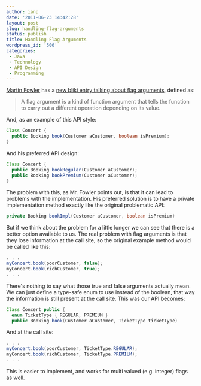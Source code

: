 ```yaml
---
author: ianp
date: '2011-06-23 14:42:28'
layout: post
slug: handling-flag-arguments
status: publish
title: Handling Flag Arguments
wordpress_id: '506'
categories:
 - Java
 - Technology
 - API Design
 - Programming
---
```


[Martin Fowler][MF] has a [new bliki entry talking about flag arguments][MF2], defined as:

> A flag argument is a kind of function argument that tells the
function to carry out a different operation depending on its value.

And, as an example of this API style:

```java
Class Concert {
  public Booking book(Customer aCustomer, boolean isPremium);
}
```

And his preferred API design:

```java
Class Concert {
  public Booking bookRegular(Customer aCustomer);
  public Booking bookPremium(Customer aCustomer);
}
```

The problem with this, as Mr. Fowler points out, is that it can lead to problems with the implementation. His preferred solution is to have a private implementation method exactly like the original problematic API:

```java
private Booking bookImpl(Customer aCustomer, boolean isPremium)
```

But if we think about the problem for a little longer we can see that there is a better option available to us. The real problem with flag arguments is that they lose information at the call site, so the original example method would be called like this:

```java
. . .
myConcert.book(poorCustomer, false);
myConcert.book(richCustomer, true);
. . .
```

There's nothing to say what those true and false arguments actually mean. We can just define a type-safe enum to use instead of the boolean, that way the information is still present at the call site. This was our API becomes:

```java
Class Concert public {
  enum TicketType { REGULAR, PREMIUM }
  public Booking book(Customer aCustomer, TicketType ticketType)
```

And at the call site:

```java
. . .
myConcert.book(poorCustomer, TicketType.REGULAR);
myConcert.book(richCustomer, TicketType.PREMIUM);
. . .
```

This is easier to implement, and works for multi valued (e.g. integer) flags as well.

[MF]: http://martinfowler.com/
[MF2]: http://martinfowler.com/bliki/FlagArgument.html

